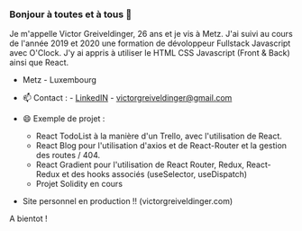 ### Bonjour à toutes et à tous 👋


Je m'appelle Victor Greiveldinger, 26 ans et je vis à Metz. 
J'ai suivi au cours de l'année 2019 et 2020 une formation de dévoloppeur Fullstack Javascript avec O'Clock. J'y ai appris à utiliser le HTML CSS Javascript (Front & Back) ainsi que React.

- Metz - Luxembourg
     
- 📫 Contact :
          - [LinkedIN](https://www.linkedin.com/in/victor-greiveldinger-0b21471a7/)
          - victorgreiveldinger@gmail.com
  
- 😄 Exemple de projet :
     * React TodoList à la manière d'un Trello, avec l'utilisation de React.
     * React Blog pour l'utilisation d'axios et de React-Router et la gestion des routes / 404.
     * React Gradient pour l'utilisation de React Router, Redux, React-Redux et des hooks associés (useSelector, useDispatch)
     * Projet Solidity en cours

- Site personnel en production !! (victorgreiveldinger.com)

A bientot !

